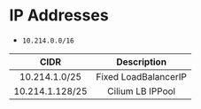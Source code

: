 # IP Addresses

- `10.214.0.0/16`

|      CIDR       |     Description      |
|:---------------:|:--------------------:|
|  10.214.1.0/25  | Fixed LoadBalancerIP |
| 10.214.1.128/25 |   Cilium LB IPPool   |